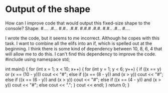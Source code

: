 
# Output of the shape

How can I improve code that would output this fixed-size shape to the console?
Shape:
#....
.#...
#.#..
.#.#.
#.#.#
.#.#.
#.#..
.#...
#....


I wrote the code, but it seems to me incorrect. Although he copes with this task. I want to combine all the elifs into an if, which is spelled out at the beginning. I think there is some kind of dependency between 10, 8, 6, 4 that will allow me to do this. I can't find this dependency to improve the code.
#include <iostream>
using namespace std;

int main() {
    for (int x = 1; x < 10; x++) {
        for (int y = 1; y < 6; y++) {
            if ((x == y) or (x == (10 - y))) cout << "#";
            else if ((x == (8 - y)) and (x > y)) cout << "#";
            else if ((x == (6 - y)) and (x > y)) cout << "#";
            else if ((x == (4 - y)) and (x > y)) cout << "#";
            else cout << ".";
        }
        cout << endl;
    }
    return 0;
}


        